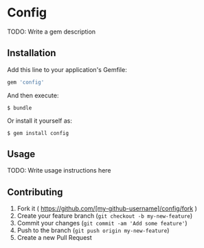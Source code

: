 # Config

TODO: Write a gem description

## Installation

Add this line to your application's Gemfile:

```ruby
gem 'config'
```

And then execute:

    $ bundle

Or install it yourself as:

    $ gem install config

## Usage

TODO: Write usage instructions here

## Contributing

1. Fork it ( https://github.com/[my-github-username]/config/fork )
2. Create your feature branch (`git checkout -b my-new-feature`)
3. Commit your changes (`git commit -am 'Add some feature'`)
4. Push to the branch (`git push origin my-new-feature`)
5. Create a new Pull Request
